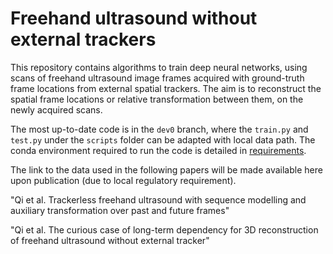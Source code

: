 # Freehand ultrasound without external trackers

This repository contains algorithms to train deep neural networks, using scans of freehand ultrasound image frames acquired with ground-truth frame locations from external spatial trackers. The aim is to reconstruct the spatial frame locations or relative transformation between them, on the newly acquired scans.

The most up-to-date code is in the `dev0` branch, where the `train.py` and `test.py` under the `scripts` folder can be adapted with local data path. The conda environment required to run the code is detailed in [requirements](/doc/requirements.md).

The link to the data used in the following papers will be made available here upon publication (due to local regulatory requirement).

"Qi et al. Trackerless freehand ultrasound with sequence modelling and auxiliary transformation over past and future frames" 

"Qi et al. The curious case of long-term dependency for 3D reconstruction of freehand ultrasound without external tracker" 
